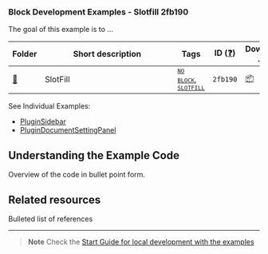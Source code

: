 ### Block Development Examples - Slotfill 2fb190

The goal of this example is to ...

<!-- Please, do not remove these @TABLE EXAMPLES BEGIN and @TABLE EXAMPLES END comments or modify the table inside. This table is automatically generated from the data at _data/examples.json and _data/tags.json -->
<!-- @TABLE EXAMPLES BEGIN -->

| Folder                                                                                           | <span style="display: inline-block; width:250px">Short description</span> | Tags                                                                                                                                                                                                                                                               | ID ([❓](https://github.com/WordPress/block-development-examples/wiki/04-Why-an-ID-for-every-example%3F 'Why an ID for every example?')) | Download .zip                                                                                                | Live Demo                                                                                                                                                                                                                                                                                |
| ------------------------------------------------------------------------------------------------ | ------------------------------------------------------------------------- | ------------------------------------------------------------------------------------------------------------------------------------------------------------------------------------------------------------------------------------------------------------------ | ---------------------------------------------------------------------------------------------------------------------------------------- | ------------------------------------------------------------------------------------------------------------ | ---------------------------------------------------------------------------------------------------------------------------------------------------------------------------------------------------------------------------------------------------------------------------------------- |
| [📁](https://github.com/WordPress/block-development-examples/tree/trunk/plugins/slotfill-2fb190) | SlotFill                                                                  | <small><code><a href="https://github.com/WordPress/block-development-examples/wiki/03-Tags#no-block">NO BLOCK</a></code></small>, <small><code><a href="https://github.com/WordPress/block-development-examples/wiki/03-Tags#slotfill">SLOTFILL</a></code></small> | `2fb190`                                                                                                                                 | [📦](https://raw.githubusercontent.com/WordPress/block-development-examples/deploy/zips/slotfill-2fb190.zip) | [![](https://raw.githubusercontent.com/WordPress/block-development-examples/trunk/_assets/icon-wp.svg)](https://playground.wordpress.net/?blueprint-url=https://raw.githubusercontent.com/WordPress/block-development-examples/trunk/plugins/slotfill-2fb190/_playground/blueprint.json) |

<!-- @TABLE EXAMPLES END -->

See Individual Examples:

-   [PluginSidebar](<https://playground.wordpress.net/#{%22$schema%22:%22https://playground.wordpress.net/blueprint-schema.json%22,%22login%22:true,%22landingPage%22:%22/wp-admin/post.php?post=1&action=edit%22,%22steps%22:[{%22step%22:%22installPlugin%22,%22pluginZipFile%22:{%22resource%22:%22url%22,%22url%22:%22https://raw.githubusercontent.com/WordPress/block-development-examples/deploy/zips/slotfill-2fb190.zip%22}},{%22step%22:%22writeFile%22,%22path%22:%22/wordpress/wp-content/plugins/slotfill-2fb190/individual-example-add-on.php%22,%22data%22:%22%3C?php%20function%20set_individual_example()%20{%20wp_add_inline_script(%20'slotfill-2fb190',%20'window.individualExample%20=%22PluginSidebar%22',%20'before'%20);%20}%22},{%22step%22:%22activatePlugin%22,%22pluginPath%22:%22slotfill-2fb190/slotfill-2fb190.php%22}]}>)
-   [PluginDocumentSettingPanel](<https://playground.wordpress.net/#{%22$schema%22:%22https://playground.wordpress.net/blueprint-schema.json%22,%22login%22:true,%22landingPage%22:%22/wp-admin/post.php?post=1&action=edit%22,%22steps%22:[{%22step%22:%22installPlugin%22,%22pluginZipFile%22:{%22resource%22:%22url%22,%22url%22:%22https://raw.githubusercontent.com/WordPress/block-development-examples/deploy/zips/slotfill-2fb190.zip%22}},{%22step%22:%22writeFile%22,%22path%22:%22/wordpress/wp-content/plugins/slotfill-2fb190/individual-example-add-on.php%22,%22data%22:%22%3C?php%20function%20set_individual_example()%20{%20wp_add_inline_script(%20'slotfill-2fb190',%20'window.individualExample%20=%22PluginDocumentSettingPanel%22',%20'before'%20);%20}%22},{%22step%22:%22activatePlugin%22,%22pluginPath%22:%22slotfill-2fb190/slotfill-2fb190.php%22}]}>)

## Understanding the Example Code

Overview of the code in bullet point form.

## Related resources

Bulleted list of references

---

> **Note**
> Check the [Start Guide for local development with the examples](https://github.com/WordPress/block-development-examples/wiki/02-Examples#start-guide-for-local-development-with-the-examples)
